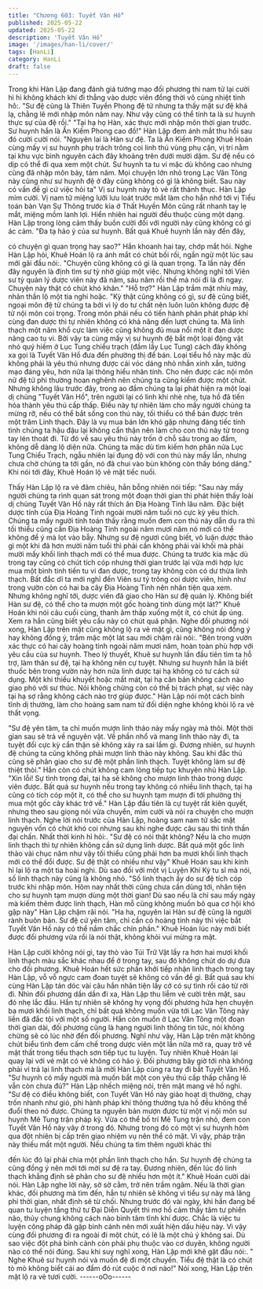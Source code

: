 ```yaml
---
title: "Chương 603: Tuyết Vân Hồ"
published: 2025-05-22
updated: 2025-05-22
description: 'Tuyết Vân Hồ'
image: '/images/han-li/cover/'
tags: [HanLi]
category: HanLi
draft: false
---
```


Trong khi Hàn Lập đang đánh giá tướng mạo đối phương thì nam
tử lại cười hì hì không khách khí đi thẳng vào dược viên đồng thời
vô cùng nhiệt tình hô:.
"Sư đệ cũng là Thiên Tuyền Phong đệ tử nhưng ta thấy mặt sư đệ
khá lạ, chẳng lẽ mới nhập môn năm nay. Như vậy cũng có thể
tính ta là sư huynh thực sự của đệ rồi."
"Tại hạ họ Hàn, xác thực mới nhập môn thời gian trước. Sư huynh
hắn là Ẩn Kiếm Phong cao đồ!" Hàn Lập đem ánh mắt thu hồi sau
đó cười cười nói.
"Nguyên lai là Hàn sư đệ. Ta là Ẩn Kiếm Phong Khuê Hoán cùng
mấy vị sư huynh phụ trách trông coi linh thú vùng phụ cận, vị trí
nằm tại khu vực bình nguyên cách đây khoảng trên dưới mười
dặm. Sư đệ nếu có dịp có thể đi qua xem một chút. Sư huynh ta
tu vi mặc dù không cao nhưng cũng đã nhập môn bảy, tám năm.
Mọi chuyện lớn nhỏ trong Lạc Vân Tông này cũng như sư huynh
đệ ở đây cũng không có gì là không biết. Sau này có vấn đề gì cứ
việc hỏi ta" Vị sư huynh này tỏ vẻ rất thành thục.
Hàn Lập mỉm cười.
Vị nam tử miệng lưỡi lưu loát trước mắt làm cho hắn nhớ tới vị
Tiểu toán bàn Vạn Sự Thông trước kia ở Thất Huyền Môn cũng
rất nhanh tay lẹ mắt, miệng mồm lanh lợi.
Hiển nhiên hai người đều thuộc cùng một dạng.
Hàn Lập trong lòng cảm thấy buồn cười đối với người này cũng
không có gì ác cảm.
"Đa tạ hảo ý của sư huynh. Bất quá Khuê huynh lần này đến đây,

có chuyện gì quan trọng hay sao?" Hắn khoanh hai tay, chớp mắt
hỏi.
Nghe Hàn Lập hỏi, Khuê Hoán lộ ra ánh mắt có chút bối rối, ngần
ngừ một lúc sau mới gãi đầu nói:.
"Chuyện cũng không có gì là quan trọng. Ta lần này đến đây
nguyên là định tìm sư tỷ nhờ giúp một việc. Nhưng không nghĩ tới
Viên sư tỷ quản lý dược viên này đã năm, sáu năm rồi thế mà nói
đi là đi ngay. Chuyện này thật có chút khó khăn."
"Hỗ trợ?" Hàn Lập trầm mặt nhíu mày, nhãn thần lộ một tia nghi
hoặc.
"Kỳ thật cũng không có gì, sư đệ cũng biết, ngoại môn đệ tử
chúng ta bởi vì lý do tư chất nên luôn luôn không được đệ tử nội
môn coi trọng. Trong môn phái nếu có tiến hành phân phát pháp
khí cùng đan dược thì tự nhiên không có khả năng đến lượt chúng
ta. Mà linh thạch một năm khổ cực làm việc cũng không đủ mua
nổi một ít đan dược nâng cao tu vi. Bởi vậy ta cùng mấy vị sư
huynh đệ bắt một loại động vật nhỏ quý hiếm ở Lục Tung chiểu
trạch (đầm lầy Lục Tung) cách đây không xa gọi là Tuyết Vân Hồ
đưa đến phường thị để bán. Loại tiểu hồ này mặc dù không phải
là yêu thú nhưng được cái vóc dáng nhỏ nhắn xinh xắn, tướng
mạo đáng yêu, hơn nữa lại thông hiểu nhân tính. Cho nên được
các nội môn nữ đệ tử phi thường hoan nghênh nên chúng ta cũng
kiếm được một chút. Nhưng không lâu trước đây, trong ao đầm
chúng ta lại phát hiện ra một loại dị chủng "Tuyết Vân Hồ", trên
người lại có linh khí nhè nhẹ, tựa hồ đã tiến hóa thành yêu thú
cấp thấp. Điều này tự nhiên làm cho mấy người chúng ta mừng
rỡ, nếu có thể bắt sống con thú này, tối thiểu có thể bán được trên
một trăm Linh thạch. Đây là vụ mua bán lớn khó gặp nhưng đáng
tiếc tính tình chúng ta hậu đậu lại không cẩn thận nên làm cho
con thú này từ trong tay lén thoát đi. Từ đó về sau yêu thú này
trốn ở chỗ sâu trong ao đầm, không dễ dàng lộ diện nữa. Chúng
ta mặc dù tìm kiếm hơn phân nửa Lục Tung Chiểu Trạch, ngẫu
nhiên lại đụng độ với con thú này mấy lần, nhưng chưa chờ chúng
ta tới gần, nó đã chui vào bùn không còn thấy bóng dáng." Khi nói
tới đây, Khuê Hoán lộ vẻ mặt tiếc nuối.

Thấy Hàn Lập lộ ra vẻ đăm chiêu, hắn bỗng nhiên nói tiếp:
"Sau này mấy người chúng ta rình quan sát trong một đoạn thời
gian thì phát hiện thấy loài dị chủng Tuyết Vân Hồ này rất thích ăn
Địa Hoàng Tinh lâu năm. Đặc biệt dược tính của Địa Hoàng Tinh
ngoài mười năm tuổi nó cực kỳ yêu thích. Chúng ta mấy người
tính toán thấy rằng muốn đem con thú này dẫn dụ ra thì tối thiểu
cũng cần Địa Hoàng Tinh ngoài năm mươi năm nó mới có thể
không để ý mà lọt vào bẫy. Nhưng sư đệ ngươi cũng biết, vô luận
dược thảo gì một khi đã hơn mười năm tuổi thì phải cần không
phải vài khối mà phải mười mấy khối linh thạch mới có thể mua
được. Chúng ta trước kia mặc dù trong tay cũng có chút tích cóp
nhưng thời gian trước lại vừa mới hợp lực mua một bình tinh tiến
tu vi đan dược, trong tay không còn có dư thừa linh thạch. Bất đắc
dĩ ta mới nghĩ đến Viên sư tỷ trông coi dược viên, hình như trong
vườn còn có hai ba cây Địa Hoàng Tinh nên nhân tiện qua xem.
Nhưng không nghĩ tới, dược viên đã giao cho Hàn sư đệ quản lý.
Không biết Hàn sư đệ, có thể cho ta mượn một gốc hoàng tinh
dùng một lát?" Khuê Hoán khi nói câu cuối cùng, thanh âm thấp
xuống một ít, có chút ấp úng.
Xem ra hắn cũng biết yêu cầu này có chút quá phận.
Nghe đối phương nói xong, Hàn Lập trên mặt cũng không lộ ra vẻ
mặt gì, cũng không nói đồng ý hay không đồng ý, trầm mặc một
lát sau mới chậm rãi nói:.
"Bên trong vườn xác thực có hai cây hoàng tinh ngoài năm mươi
năm, hoàn toàn phù hợp với yêu cầu của sư huynh. Theo lý
thuyết, Khuê sư huynh lần đầu tiên tìm ta hỗ trợ, làm thân sư đệ,
tại hạ không nên cự tuyệt. Nhưng sư huynh hẳn là biết thuốc bên
trong vườn này hơn nửa linh dược tại hạ không có tư cách sử
dụng. Một khi thiếu khuyết hoặc mất mát, tại hạ căn bản không
cách nào giao phó với sư thúc. Nói không chừng còn có thể bị
trách phạt, sự việc này tại hạ sợ rằng không cách nào trợ giúp
được."
Hàn Lập nói một cách bình tĩnh dị thường, làm cho hoàng sam
nam tử đối diện nghe không khỏi lộ ra vẻ thất vọng.

"Sư đệ yên tâm, ta chỉ muốn mượn linh thảo này mấy ngày mà
thôi. Một thời gian sau sẽ trả về nguyên vật. Về phần nhổ và
mang linh thảo này đi, ta tuyệt đối cực kỳ cẩn thận sẽ không xảy
ra sai lầm gì. Đương nhiên, sư huynh đệ chúng ta cũng không
phải mượn linh thảo này không. Sau khi đắc thủ cũng sẽ phân
giao cho sư đệ một phần linh thạch. Tuyệt không làm sư đệ thiệt
thòi." Hắn còn có chút không cam lòng tiếp tục khuyên nhủ Hàn
Lập.
"Xin lỗi! Sự tình trọng đại, tại hạ sẽ không cho mượn linh thảo
trong dược viên được. Bất quá sư huynh nếu trong tay không có
nhiều linh thạch, tại hạ cũng có tích cóp một ít, có thể cho sư
huynh tạm mượn đi tới phường thị mua một gốc cây khác trở về."
Hàn Lập đầu tiên là cự tuyệt rất kiên quyết, nhưng theo sau giọng
nói vừa chuyển, mỉm cười và nói ra chuyện cho mượn linh thạch.
Nghe lời nói trước của Hàn Lập, hoàng sam nam tử sắc mặt
nguyên vốn có chút khó coi nhưng sau khi nghe được câu sau thì
tinh thần đại chấn. Nhất thời kinh hỉ hỏi:.
"Sư đệ có nói thật không? Nếu là cho mượn linh thạch thì tự nhiên
không cần sử dụng linh dược. Bất quá một gốc linh thảo vài chục
năm như vậy tối thiểu cũng phải hơn ba mươi khối linh thạch mới
có thể đổi được. Sư đệ thật có nhiều như vậy" Khuê Hoán sau khi
kinh hỉ lại lộ ra một tia hoài nghi.
Dù sao đối với một vị Luyện Khí Kỳ tu sĩ mà nói, số linh thạch này
cũng là không nhỏ.
"Số linh thạch ấy do sư đệ tích cóp trước khi nhập môn. Hôm nay
nhất thời cũng chưa cần dùng tới, nhân tiện cho sư huynh tạm
mượn dùng một thời gian! Dù sao nếu là chỉ sau mấy ngày mà
kiếm thêm được linh thạch, Hàn mỗ cũng không muốn bỏ qua cơ
hội khó gặp này" Hàn Lập chậm rãi nói.
"Ha ha, nguyên lai Hàn sư đệ cũng là người rành buôn bán. Sư đệ
cứ yên tâm, chỉ cần có hoàng tinh này thì việc bắt Tuyết Vân Hồ
này có thể nắm chắc chín phần." Khuê Hoán lúc này mới biết
được đối phương vừa rồi là nói thật, không khỏi vui mừng ra mặt.

Hàn Lập cười không nói gì, tay thò vào Túi Trữ Vật lấy ra hơn hai
mươi khối linh thạch màu sắc khác nhau để ở trong tay, sau đó
không chút do dự đưa cho đối phương.
Khuê Hoán hết sức phấn khởi tiếp nhận linh thạch trong tay Hàn
Lập, vỗ vỗ ngực cam đoan tuyệt sẽ không có vấn đề gì.
Bất quá sau khi cùng Hàn Lập tán dóc vài câu hắn nhân tiện lấy
cớ có sự tình rồi cáo từ rời đi.
Nhìn đối phương dần dần đi xa, Hàn Lập thu liễm vẻ cười trên
mặt, sau đó nhẹ lắc đầu. Hắn tự nhiên sẽ không hy vọng đối
phương hứa hẹn chuyện ba mươi khối linh thạch, chỉ bất quá
không muốn vừa tới Lạc Vân Tông này liền đã đắc tội với một số
người.
Hắn còn muốn ở Lạc Vân Tông một đoạn thời gian dài, đối
phương cũng là hạng người linh thông tin tức, nói không chừng
sẽ có lúc nhờ đến đối phương.
Nghĩ như vậy, Hàn Lập trên mặt không chút biểu tình đem cấm
chế trong dược viên một lần nữa mở ra, quay trở về mật thất
trong tiểu thạch sơn tiếp tục tu luyện. Tuy nhiên Khuê Hoán lại
quay lại với vẻ mặt có vẻ không có hảo ý.
Đối phương bây giờ tới nhà không phải vì trả lại linh thạch mà là
mời Hàn Lập cùng ra tay đi bắt Tuyết Vân Hồ.
"Sư huynh có mấy người mà muốn bắt một con yêu thú cấp thấp
chẳng lẽ vẫn còn chưa đủ?" Hàn Lập nhếch miệng nói, trên mặt
mang vẻ hồ nghi.
"Sư đệ có điều không biết, con Tuyết Vân Hồ này giảo hoạt dị
thường, chạy trốn nhanh như gió, phi hành pháp khí thông thường
tựa hồ đều không thể đuổi theo nó được. Chúng ta nguyên bản
mượn được từ một vị nội môn sư huynh Mê Tung trận pháp kỳ.
Vừa có thể bố trí Mê Tung trận nhỏ, đem con Tuyết Vân Hồ này
vây ở trong đó. Nhưng trong đó có một vị sư huynh hôm qua đột
nhiên bị cấp trên giao nhiệm vụ nên thể có mặt. Vì vậy, pháp trận
này thiếu mất một người. Nếu chúng ta tìm thêm người khác thì

đến lúc đó lại phải chia một phần linh thạch cho hắn. Sư huynh đệ
chúng ta cũng đồng ý nên mới tới mời sư đệ ra tay. Đương nhiên,
đến lúc đó linh thạch khẳng định sẽ phân cho sư đệ nhiều hơn
một ít." Khuê Hoán cười dài nói.
Hàn Lập nghe lời này, sờ sờ cằm, trở nên trầm ngâm.
Nếu là thời gian khác, đối phương mà tìm đến, hắn tự nhiên sẽ
không vì tiểu sự này mà lãng phí thời gian, nhất định sẽ từ chối.
Nhưng trước đó vài ngày, khi hắn đang bế quan tu luyện tầng thứ
tư Đại Diễn Quyết thì mơ hồ cảm thấy tâm tư phiền não, thủy
chung không cách nào bình tâm tĩnh khí được.
Chắc là việc tu luyện công pháp đã gặp bình cảnh nên mới xuất
hiện dấu hiệu này.
Vì vậy cùng đối phương đi ra ngoài đi một chút, có lẽ là một chủ ý
không sai.
Dù sao việc đột phá bình cảnh còn phải phụ thuộc vào cơ duyên,
không người nào có thể nói đúng.
Sau khi suy nghĩ xong, Hàn Lập mới khẽ gật đầu nói:.
" Nghe Khuê sư huynh nói và muốn đệ đi một chuyến. Tiểu đệ
thật là có chút tò mò không biết cái ao đầm đó rút cuộc ở nơi
nào!"
Nói xong, Hàn Lập trên mặt lộ ra vẻ tươi cười.
------oOo------
